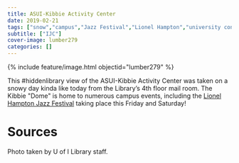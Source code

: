 ```yaml
---
title: ASUI-Kibbie Activity Center
date: 2019-02-21
tags: ["snow","campus","Jazz Festival","Lionel Hampton","university concerts"]
subtitle: ["IJC"]
cover-image: lumber279
categories: []
---
```


{% include feature/image.html objectid="lumber279" %}

This #hiddenlibrary view of the ASUI-Kibbie Activity Center was taken on a snowy day kinda like today from the Library’s 4th floor mail room. The Kibbie "Dome" is home to numerous campus events, including the [Lionel Hampton Jazz Festival](https://www.uidaho.edu/class/jazzfest) taking place this Friday and Saturday!

# Sources

Photo taken by U of I Library staff.